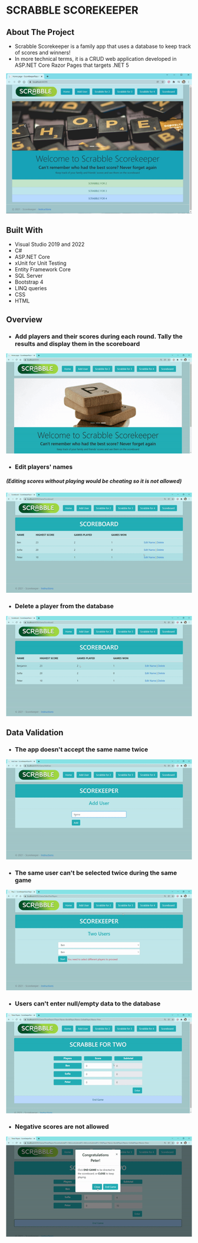 # SCRABBLE SCOREKEEPER

<!-- ABOUT THE PROJECT -->
## About The Project

* Scrabble Scorekeeper is a family app that uses a database to keep track of scores and winners! 
* In more technical terms, it is a CRUD web application developed in ASP.NET Core Razor Pages that targets .NET 5

![Homepage](AppScreenshots/homepage1.jpg)

## Built With
* Visual Studio 2019 and 2022
* C#
* ASP.NET Core
* xUnit for Unit Testing
* Entity Framework Core 
* SQL Server
* Bootstrap 4
* LINQ queries
* CSS
* HTML

## Overview

* ### Add players and their scores during each round. Tally the results and display them in the scoreboard

![Main Functionality](AppGifs/RazorPagesScorekeeper.gif)

* ### Edit players' names
##### (Editing scores without playing would be cheating so it is not allowed)

![Edit Player](AppGifs/edit.gif)

* ### Delete a player from the database

![Delete Player](AppGifs/delete.gif)

## Data Validation

* ### The app doesn't accept the same name twice

![Same-name-entered-twice validation](AppGifs/SameUserValidation.gif)

* ### The same user can't be selected twice during the same game

![Same-user-selected-twice validation](AppGifs/SelectingSameUserVal.gif)

* ### Users can't enter null/empty data to the database

![Force user to enter scores validation](AppGifs/NoStartVal.gif)

* ### Negative scores are not allowed

![No-negative-numbers validation](AppGifs/NegativeNumVal.gif)

